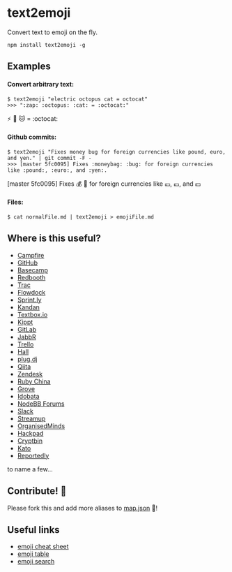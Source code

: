 text2emoji
==========

Convert text to emoji on the fly.

```
npm install text2emoji -g
```

## Examples

#### Convert arbitrary text:

```
$ text2emoji "electric octopus cat = octocat"
>>> ":zap: :octopus: :cat: = :octocat:"
```

:zap: :octopus: :cat: = :octocat:

#### Github commits:

```
$ text2emoji "Fixes money bug for foreign currencies like pound, euro, and yen." | git commit -F -
>>> [master 5fc0095] Fixes :moneybag: :bug: for foreign currencies like :pound:, :euro:, and :yen:.
```

[master 5fc0095] Fixes :moneybag: :bug: for foreign currencies like :pound:, :euro:, and :yen:

#### Files:

```
$ cat normalFile.md | text2emoji > emojiFile.md
```

## Where is this useful?

- [Campfire](http://campfirenow.com/)
- [GitHub](http://github.com/)
- [Basecamp](http://basecamp.com/)
- [Redbooth](https://redbooth.com/)
- [Trac](http://trac-hacks.org/wiki/TracEmojiPlugin)
- [Flowdock](https://www.flowdock.com/)
- [Sprint.ly](https://sprint.ly/)
- [Kandan](http://kandanapp.com)
- [Textbox.io](https://textbox.io/)
- [Kippt](http://kippt.com)
- [GitLab](http://gitlab.org)
- [JabbR](http://about.jabbr.net/)
- [Trello](https://trello.com/)
- [Hall](https://hall.com)
- [plug.dj](http://plug.dj/)
- [Qiita](http://qiita.com/)
- [Zendesk](http://www.zendesk.com/)
- [Ruby China](http://ruby-china.org/)
- [Grove](https://grove.io/)
- [Idobata](https://idobata.io/)
- [NodeBB Forums](https://nodebb.org/)
- [Slack](https://slack.com/)
- [Streamup](https://streamup.com/)
- [OrganisedMinds](http://organisedminds.com/)
- [Hackpad](https://hackpad.com/)
- [Cryptbin](https://cryptbin.com/)
- [Kato](https://kato.im)
- [Reportedly](http://reportedly.co)

to name a few...

## Contribute! :pray:

Please fork this and add more aliases to [map.json](map.json) :notebook_with_decorative_cover:!

## Useful links

- [emoji cheat sheet](http://www.emoji-cheat-sheet.com/)
- [emoji table](http://apps.timwhitlock.info/emoji/tables/unicode)
- [emoji search](https://github.com/muan/emoji)